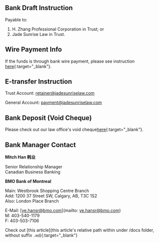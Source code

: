 ## Bank Draft Instruction

Payable to:

1. H. Zhang Professional Corporation in Trust; or
2. Jade Sunrise Law in Trust.

## Wire Payment Info

If the funds is through bank wire payment, please see instruction [here](https://drive.google.com/file/d/1jN3kvXIAHStUjXLYH41gzD4xnrt9nQnA/view?usp=sharing){:target="\_blank"}.

## E-transfer Instruction

Trust Account: retainer@jadesunriselaw.com

General Account: payment@jadesunriselaw.com

## Bank Deposit (Void Cheque)

Please check out our law office's void cheque[here](https://drive.google.com/file/d/1atnCRcse4u5vreXM71My9XBeGlCXAgc5/view?usp=sharing){:target="\_blank"}.

## Bank Manager Contact

**Mitch Han 韩业**

Senior Relationship Manager<br>
Canadian Business Banking

**BMO Bank of Montreal**

Main: Westbrook Shopping Centre Branch <br>
Add: 1200 37 Street SW, Calgary, AB, T3C 1S2 <br>
Also: London Place Branch

E-Mail: [ye.hansr@bmo.com](mailto: ye.hansr@bmo.com) <br>
M: 403-540-1179<br>
F: 403-503-7106

Check out [this article](this article's relative path within under /docs folder, without suffix `.md`){:target="\_blank"}

